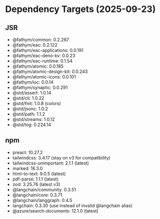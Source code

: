 # Dependency Targets (2025-09-23)

## JSR
- @fathym/common: 0.2.267
- @fathym/eac: 0.2.122
- @fathym/eac-applications: 0.0.191
- @fathym/eac-deno-kv: 0.0.23
- @fathym/eac-runtime: 0.1.54
- @fathym/atomic: 0.0.185
- @fathym/atomic-design-kit: 0.0.243
- @fathym/atomic-icons: 0.0.101
- @fathym/ioc: 0.0.14
- @fathym/synaptic: 0.0.291
- @std/assert: 1.0.14
- @std/cli: 1.0.22
- @std/fmt: 1.0.8 (colors)
- @std/jsonc: 1.0.2
- @std/path: 1.1.2
- @std/streams: 1.0.12
- @std/log: 0.224.14

## npm
- preact: 10.27.2
- tailwindcss: 3.4.17 (stay on v3 for compatibility)
- tailwindcss-unimportant: 2.1.1 (latest)
- marked: 16.3.0
- html-to-text: 9.0.5 (latest)
- pdf-parse: 1.1.1 (latest)
- zod: 3.25.76 (latest v3)
- @langchain/community: 0.3.51
- @langchain/core: 0.3.71
- @langchain/langgraph: 0.4.5
- langchain: 0.3.30 (use instead of invalid @langchain alias)
- @azure/search-documents: 12.1.0 (latest)

